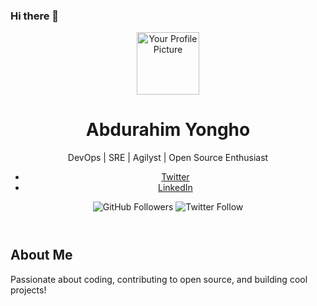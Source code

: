 ### Hi there 👋

<!--
**abdurahim50/abdurahim50** is a ✨ _special_ ✨ repository because its `README.md` (this file) appears on your GitHub profile.

Here are some ideas to get you started:

- 🔭 I’m currently working on ...
- 🌱 I’m currently learning ...
- 👯 I’m looking to collaborate on ...
- 🤔 I’m looking for help with ...
- 💬 Ask me about ...
- 📫 How to reach me: ...
- 😄 Pronouns: ...
- ⚡ Fun fact: ...
-->
<!DOCTYPE html>
<html lang="en">
<head>
    <meta charset="UTF-8">
    <meta name="viewport" content="width=device-width, initial-scale=1.0">
    <title>Your GitHub Profile</title>
    <!-- Add any additional meta tags, styles, or links here -->
</head>
<body>
    <header>
        <img src="profile picture" alt="Your Profile Picture" width="100" height="100">
        <h1>Abdurahim Yongho</h1>
        <p>DevOps | SRE | Agilyst | Open Source Enthusiast</p>
        <!-- Add social links -->
        <ul>
            <li><a href="https://twitter.com/AYongho" target="_blank">Twitter</a></li>
            <li><a href="https://www.linkedin.com/in/abdurahim-yongho-1a7b33159/" target="_blank">LinkedIn</a></li>
            <!-- Add more social links as needed -->
        </ul>
        <!-- Add badges or shields -->
        <img src="https://img.shields.io/github/followers/abdurahim50?style=social" alt="GitHub Followers">
        <img src="https://img.shields.io/twitter/follow/https://your twitter?style=social" alt="Twitter Follow">
    </header>
    <!-- Add a brief summary or bio -->
    <section>
        <h2>About Me</h2>
        <p>Passionate about coding, contributing to open source, and building cool projects!</p>
    </section>
    <!-- Add more sections as needed -->
</body>
</html>
